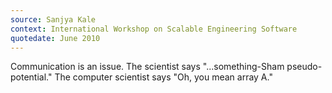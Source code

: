 ```yaml
---
source: Sanjya Kale
context: International Workshop on Scalable Engineering Software
quotedate: June 2010
---
```

Communication is an issue. The scientist says "...something-Sham pseudo-potential." The computer scientist says "Oh, you mean array A."
